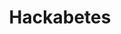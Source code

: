 ---
hackday: 10-london
links:
  website: http://bg.hypodiabetic.co.uk/
summary: Freeing diabetes data and hardware for patients.
team:
- '@tim_omer'
title: Hackabetes
---